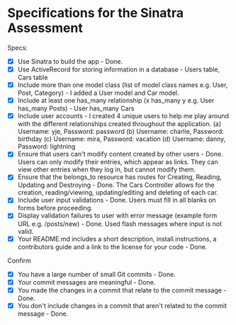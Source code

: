 # Specifications for the Sinatra Assessment

Specs:
- [x] Use Sinatra to build the app - Done.
- [x] Use ActiveRecord for storing information in a database - Users table, Cars table
- [x] Include more than one model class (list of model class names e.g. User, Post, Category) - I added a User model and Car model.
- [x] Include at least one has_many relationship (x has_many y e.g. User has_many Posts) - User has_many Cars
- [x] Include user accounts - I created 4 unique users to help me play around with the different relationships created throughout the application. 
    (a) Username: yje, Password: password
    (b) Username: charlie, Password: birthday
    (c) Username: mira, Password: vacation
    (d) Username: danny, Password: lightning
- [x] Ensure that users can't modify content created by other users - Done. Users can only modify their entries, which appear as links. They can view other entries when they log in, but cannot modify them.
- [x] Ensure that the belongs_to resource has routes for Creating, Reading, Updating and Destroying - Done. The Cars Controller allows for the creation, reading/viewing, updating/editing and deleting of each car.
- [x] Include user input validations - Done. Users must fill in all blanks on forms before proceeding. 
- [x] Display validation failures to user with error message (example form URL e.g. /posts/new) - Done. Used flash messages where input is not valid.
- [x] Your README.md includes a short description, install instructions, a contributors guide and a link to the license for your code - Done. 

Confirm
- [x] You have a large number of small Git commits - Done.
- [x] Your commit messages are meaningful - Done.
- [x] You made the changes in a commit that relate to the commit message - Done.
- [x] You don't include changes in a commit that aren't related to the commit message - Done.
